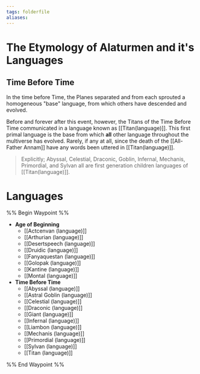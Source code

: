 ```yaml
---
tags: folderfile
aliases:
---
```

# The Etymology of Alaturmen and it's Languages
## Time Before Time
In the time before Time, the Planes separated and from each sprouted a homogeneous "base" language, from which others have descended and evolved. 

Before and forever after this event, however, the Titans of the Time Before Time communicated in a language known as [[Titan(language)]]. This first primal language is the base from which **all** other language throughout the multiverse has evolved. Rarely, if any at all, since the death of the [[All-Father Annam]] have any words been uttered in [[Titan(language)]]. 

> Explicitly; Abyssal, Celestial, Draconic, Goblin, Infernal, Mechanis, Primordial, and Sylvan all are first generation children languages of [[Titan(language)]].


# Languages
%% Begin Waypoint %%
- **Age of Beginning**
	- [[Actcenvan (language)]]
	- [[Arthurian (language)]]
	- [[Desertspeech (language)]]
	- [[Druidic (language)]]
	- [[Fanyaquestan (language)]]
	- [[Golopak (language)]]
	- [[Kantine (language)]]
	- [[Montal (language)]]
- **Time Before Time**
	- [[Abyssal (language)]]
	- [[Astral Goblin (language)]]
	- [[Celestial (language)]]
	- [[Draconic (language)]]
	- [[Giant (language)]]
	- [[Infernal (language)]]
	- [[Liambon (language)]]
	- [[Mechanis (language)]]
	- [[Primordial (language)]]
	- [[Sylvan (language)]]
	- [[Titan (language)]]

%% End Waypoint %%
